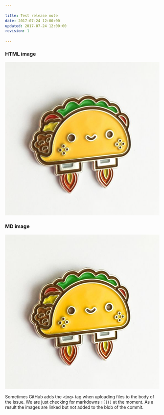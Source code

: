 ```yaml
---

title: Test release note
date: 2017-07-24 12:00:00 
updated: 2017-07-24 12:00:00 
revision: 1

---
```


### HTML image

<img width="560" alt="TACO 1" src="../media/-01.png">

### MD image

![TACO 2](../media/-02.jpg)

Sometimes GitHub adds the `<img>` tag when uploading files to the body of the issue. We are just checking for markdowns `![]()` at the moment. As a result the images are linked but not added to the blob of the commit.